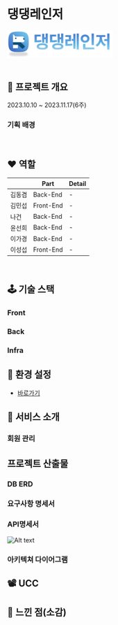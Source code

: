 # 댕댕레인저
<img src="./exec/image/댕댕레인저메인.png" alt="dangdangranger_Logo" width="48%">  
<br/><br/>

## 💌 프로젝트 개요  

2023.10.10 ~ 2023.11.17(6주)

### 기획 배경
  

<br/> 


## :heart: 역할

|  |  Part | Detail |
| --- | --- | --- |
| 김동겸 | Back-End | - |
| 김민섭 | Front-End | - |
| 나건 | Back-End | - |
| 윤선희 | Back-End | - |
| 이가경 | Back-End | - |
| 이성섭 | Front-End | - |
<br/>

## 🕹️ 기술 스택

### Front

### Back

### Infra
  

## 🧵 환경 설정  

- [바로가기]()  


## 🔎 서비스 소개  

### 회원 관리 
  
  

## 프로젝트 산출물
### DB ERD

### 요구사항 명세서

### API명세서
![Alt text]() <br/>


### 아키텍쳐 다이어그램


## 📽️ UCC


## 💎 느낀 점(소감)
